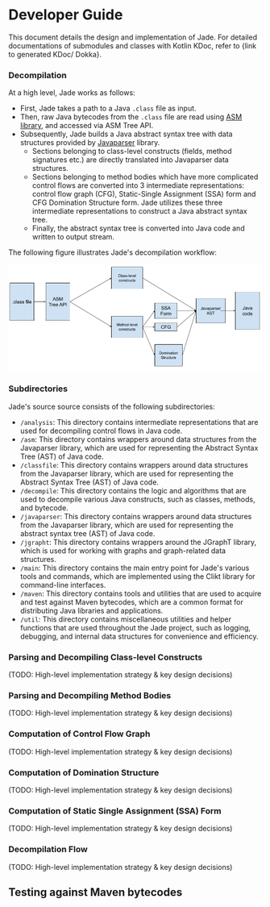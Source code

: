 # Developer Guide

This document details the design and implementation of Jade. For detailed documentations of submodules and classes with Kotlin KDoc, refer to {link to generated KDoc/ Dokka}.

### Decompilation

At a high level, Jade works as follows:
- First, Jade takes a path to a Java `.class` file as input.
- Then, raw Java bytecodes from the `.class` file are read using [ASM library](https://asm.ow2.io/), and accessed via ASM Tree API.
- Subsequently, Jade builds a Java abstract syntax tree with data structures provided by [Javaparser](https://javaparser.org/) library.
	- Sections belonging to class-level constructs (fields, method signatures etc.) are directly translated into Javaparser data structures.
	- Sections belonging to method bodies which have more complicated control flows are converted into 3 intermediate representations: control flow graph (CFG), Static-Single Assignment (SSA) form and CFG Domination Structure form. Jade utilizes these three intermediate representations to construct a Java abstract syntax tree.
	- Finally, the abstract syntax tree is converted into Java code and written to output stream.

The following figure illustrates Jade's decompilation workflow:

![Jade Architecture](assets/jade_architecture.png)

### Subdirectories
Jade's source source consists of the following subdirectories:

- `/analysis`: This directory contains intermediate representations that are used for decompiling control flows in Java code.
- `/asm`: This directory contains wrappers around data structures from the Javaparser library, which are used for representing the Abstract Syntax Tree (AST) of Java code.
- `/classfile`: This directory contains wrappers around data structures from the Javaparser library, which are used for representing the Abstract Syntax Tree (AST) of Java code.
- `/decompile`: This directory contains the logic and algorithms that are used to decompile various Java constructs, such as classes, methods, and bytecode.
- `/javaparser`: This directory contains wrappers around data structures from the Javaparser library, which are used for representing the abstract syntax tree (AST) of Java code.
- `/jgrapht`: This directory contains wrappers around the JGraphT library, which is used for working with graphs and graph-related data structures.
- `/main`: This directory contains the main entry point for Jade's various tools and commands, which are implemented using the Clikt library for command-line interfaces.
- `/maven`: This directory contains tools and utilities that are used to acquire and test against Maven bytecodes, which are a common format for distributing Java libraries and applications.
- `/util`: This directory contains miscellaneous utilities and helper functions that are used throughout the Jade project, such as logging, debugging, and internal data structures for convenience and efficiency.

### Parsing and Decompiling Class-level Constructs
(TODO: High-level implementation strategy & key design decisions)

### Parsing and Decompiling Method Bodies
(TODO: High-level implementation strategy & key design decisions)

### Computation of Control Flow Graph
(TODO: High-level implementation strategy & key design decisions)

### Computation of Domination Structure
(TODO: High-level implementation strategy & key design decisions)

### Computation of Static Single Assignment (SSA) Form
(TODO: High-level implementation strategy & key design decisions)

### Decompilation Flow
(TODO: High-level implementation strategy & key design decisions)

## Testing against Maven bytecodes
